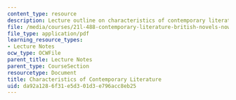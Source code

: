 ```yaml
---
content_type: resource
description: Lecture outline on characteristics of contemporary literature.
file: /media/courses/21l-488-contemporary-literature-british-novels-now-spring-2007/da92a1286f31e5d301d3e796acc8eb25_contemp_lit.pdf
file_type: application/pdf
learning_resource_types:
- Lecture Notes
ocw_type: OCWFile
parent_title: Lecture Notes
parent_type: CourseSection
resourcetype: Document
title: Characteristics of Contemporary Literature
uid: da92a128-6f31-e5d3-01d3-e796acc8eb25
---
```

